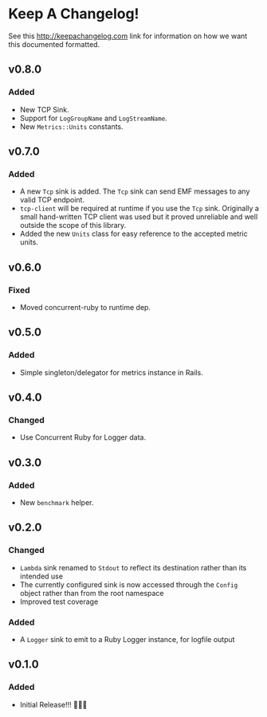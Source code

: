 
# Keep A Changelog!

See this http://keepachangelog.com link for information on how we want this documented formatted.

## v0.8.0

### Added

- New TCP Sink. 
- Support for `LogGroupName` and `LogStreamName`. 
- New `Metrics::Units` constants.

## v0.7.0

### Added

- A new `Tcp` sink is added. The `Tcp` sink can send EMF messages to any valid TCP endpoint.
- `tcp-client` will be required at runtime if you use the `Tcp` sink. Originally a small hand-written TCP client was used but it proved unreliable and well outside the scope of this library.
- Added the new `Units` class for easy reference to the accepted metric units.

## v0.6.0

### Fixed

- Moved concurrent-ruby to runtime dep.

## v0.5.0

### Added

- Simple singleton/delegator for metrics instance in Rails.

## v0.4.0

### Changed

- Use Concurrent Ruby for Logger data.

## v0.3.0

### Added

- New `benchmark` helper.

## v0.2.0

### Changed

- `Lambda` sink renamed to `Stdout` to reflect its destination rather than its intended use
- The currently configured sink is now accessed through the `Config` object rather than from the root namespace
- Improved test coverage

### Added

- A `Logger` sink to emit to a Ruby Logger instance, for logfile output

## v0.1.0

### Added

- Initial Release!!! 🎉🎊🥳
